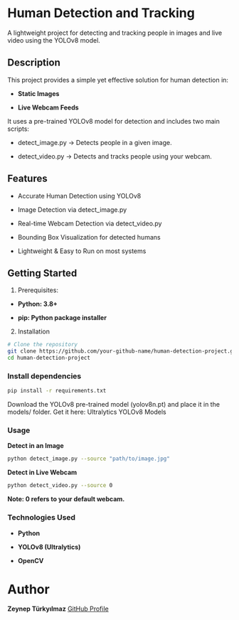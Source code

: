 # Human Detection and Tracking

A lightweight project for detecting and tracking people in images and live video using the YOLOv8 model.

## Description

This project provides a simple yet effective solution for human detection in:

- **Static Images**

- **Live Webcam Feeds**

It uses a pre-trained YOLOv8 model for detection and includes two main scripts:

- detect_image.py → Detects people in a given image.

- detect_video.py → Detects and tracks people using your webcam.

## Features
- Accurate Human Detection using YOLOv8

- Image Detection via detect_image.py

- Real-time Webcam Detection via detect_video.py

- Bounding Box Visualization for detected humans

- Lightweight & Easy to Run on most systems

## Getting Started
1. Prerequisites:

- **Python: 3.8+**

- **pip: Python package installer**

2. Installation

```bash
# Clone the repository
git clone https://github.com/your-github-name/human-detection-project.git
cd human-detection-project
```

### Install dependencies

```bash
pip install -r requirements.txt
```

Download the YOLOv8 pre-trained model (yolov8n.pt) and place it in the models/ folder.
Get it here: Ultralytics YOLOv8 Models

### Usage

**Detect in an Image**

```bash
python detect_image.py --source "path/to/image.jpg"
```

**Detect in Live Webcam**

```bash
python detect_video.py --source 0
```

**Note: 0 refers to your default webcam.**

### Technologies Used
- **Python**

- **YOLOv8 (Ultralytics)**

- **OpenCV**

# Author
**Zeynep Türkyılmaz** [GitHub Profile](https://github.com/ZeynepTurkyilmaz/human-detection-project.git)

